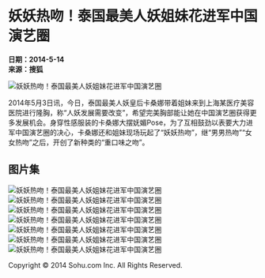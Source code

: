 # 妖妖热吻！泰国最美人妖姐妹花进军中国演艺圈

**日期：2014-5-14**  
**来源：搜狐**  

![妖妖热吻！泰国最美人妖姐妹花进军中国演艺圈](http://m2.biz.itc.cn/pic/new/stn/89/23/Img6602389_stn.jpg)

2014年5月3日讯，今日，泰国最美人妖皇后卡桑娜带着姐妹来到上海某医疗美容医院进行隆胸，称“人妖发展需要改变”，希望完美胸部能让她在中国演艺圈获得更多发展机会。身穿性感服装的卡桑娜大摆妩媚Pose，为了互相鼓劲以表要大力进军中国演艺圈的决心，卡桑娜还和姐妹现场玩起了“妖妖热吻”，继“男男热吻”“女女热吻”之后，开创了新种类的“重口味之吻”。

## 图片集

![妖妖热吻！泰国最美人妖姐妹花进军中国演艺圈](http://m1.biz.itc.cn/pic/new/stn/88/23/Img6602388_stn.jpg)  
![妖妖热吻！泰国最美人妖姐妹花进军中国演艺圈](http://m4.biz.itc.cn/pic/new/stn/87/23/Img6602387_stn.jpg)  
![妖妖热吻！泰国最美人妖姐妹花进军中国演艺圈](http://m3.biz.itc.cn/pic/new/stn/86/23/Img6602386_stn.jpg)  
![妖妖热吻！泰国最美人妖姐妹花进军中国演艺圈](http://m2.biz.itc.cn/pic/new/stn/85/23/Img6602385_stn.jpg)  
![妖妖热吻！泰国最美人妖姐妹花进军中国演艺圈](http://m1.biz.itc.cn/pic/new/stn/84/23/Img6602384_stn.jpg)  
![妖妖热吻！泰国最美人妖姐妹花进军中国演艺圈](http://m4.biz.itc.cn/pic/new/stn/83/23/Img6602383_stn.jpg)  
![妖妖热吻！泰国最美人妖姐妹花进军中国演艺圈](http://m3.biz.itc.cn/pic/new/stn/82/23/Img6602382_stn.jpg)  

Copyright © 2014 Sohu.com Inc. All Rights Reserved.